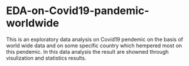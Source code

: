# EDA-on-Covid19-pandemic-worldwide
This is an exploratory data analysis on Covid19 pendemic on the basis of world wide data and on some specific country which hempered most on this pendemic. In this data analysis the result are showned through visulization and statistics results.
